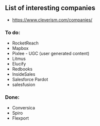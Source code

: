 ## List of interesting companies

* https://www.cleverism.com/companies/

### To do:
* RocketReach
* Mapbox
* Pixlee - UGC (user generated content)
* Litmus
* Elucify
* Redbooks
* InsideSales
* Salesforce Pardot
* salesfusion

### Done:
* Conversica
* Spiro
* Flexport
